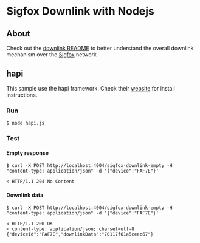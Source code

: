# Sigfox Downlink with Nodejs

## About

Check out the [downlink README](../README.md) to better understand the overall downlink mechanism over the [Sigfox](http://makers.sigfox.com) network

## hapi

This sample use the hapi framework.
Check their [website](https://hapijs.com/) for install instructions.

### Run

```
$ node hapi.js
```

### Test

#### Empty response

	$ curl -X POST http://localhost:4004/sigfox-downlink-empty -H "content-type: application/json" -d '{"device":"FAF7E"}'

	< HTTP/1.1 204 No Content

#### Downlink data

	$ curl -X POST http://localhost:4004/sigfox-downlink-empty -H "content-type: application/json" -d '{"device":"FAF7E"}'

	< HTTP/1.1 200 OK
	< content-type: application/json; charset=utf-8
	{"deviceId":"FAF7E","downlinkData":"70117f61a5ceec67"}
